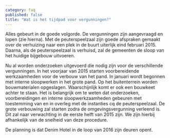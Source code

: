 ```yaml
---
category: faq
published: false
title: "Wat is het tijdpad voor vergunningen?"
---
```


Alles gebeurt in de goede volgorde. De vergunningen zijn aangevraagd en lopen (zie hierna). Met de peuterspeelzaal zijn goede afspraken gemaakt over de verhuizing naar een plek in de buurt uiterlijk eind februari 2015. Daarna, als de peuterspeelzaal is verhuisd, zal de gemeenten de sloop van het huidige bijgebouw uitvoeren.

Nu al worden onderzoeken uitgevoerd die nodig zijn voor de verschillende vergunningen. In het voorjaar van 2015 starten voorbereidende werkzaamheden voor de verbouw van het pand. In januari wordt begonnen met interne sloopwerken in het grote pand. Op het buitenterrein worden bouwmaterialen opgeslagen. Waarschijnlijk komt er ook een bouwkeet achter te staan. Het is belangrijk om te weten dat onderzoeken, voorbereidingen en interne sloopwerkzaamheden gebeuren met toestemming van en in overleg met de instanties cq de peuterspeelzaal. De grote verbouwing zal starten zodra de omgevingsvergunning verleend is. Dit zal naar verwachting in de eerste helft van 2015 zijn. We zijn hierbij afhankelijk van de snelheid van deze procedure.

De planning is dat Denim Hotel in de loop van 2016 zijn deuren opent.
